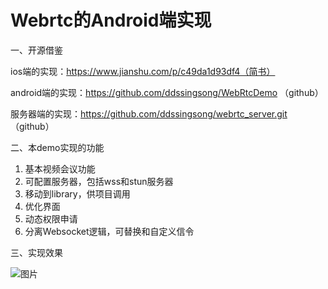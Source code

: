 # Webrtc的Android端实现
一、开源借鉴

ios端的实现：https://www.jianshu.com/p/c49da1d93df4（简书）

android端的实现：https://github.com/ddssingsong/WebRtcDemo （github）

服务器端的实现：https://github.com/ddssingsong/webrtc_server.git （github）

二、本demo实现的功能

1. 基本视频会议功能
2. 可配置服务器，包括wss和stun服务器
3. 移动到library，供项目调用
4. 优化界面
5. 动态权限申请
6. 分离Websocket逻辑，可替换和自定义信令

三、实现效果 

![图片](https://github.com/ddssingsong/webrtc_android/blob/master/image/test.png)